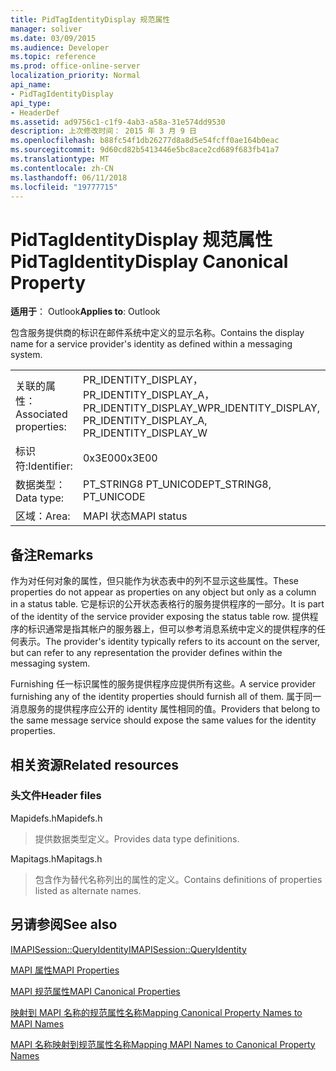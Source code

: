 ```yaml
---
title: PidTagIdentityDisplay 规范属性
manager: soliver
ms.date: 03/09/2015
ms.audience: Developer
ms.topic: reference
ms.prod: office-online-server
localization_priority: Normal
api_name:
- PidTagIdentityDisplay
api_type:
- HeaderDef
ms.assetid: ad9756c1-c1f9-4ab3-a58a-31e574dd9530
description: 上次修改时间： 2015 年 3 月 9 日
ms.openlocfilehash: b88fc54f1db26277d8a8d5e54fcff0ae164b0eac
ms.sourcegitcommit: 9d60cd82b5413446e5bc8ace2cd689f683fb41a7
ms.translationtype: MT
ms.contentlocale: zh-CN
ms.lasthandoff: 06/11/2018
ms.locfileid: "19777715"
---
```

# <a name="pidtagidentitydisplay-canonical-property"></a><span data-ttu-id="f90c8-103">PidTagIdentityDisplay 规范属性</span><span class="sxs-lookup"><span data-stu-id="f90c8-103">PidTagIdentityDisplay Canonical Property</span></span>

  
  
<span data-ttu-id="f90c8-104">**适用于**： Outlook</span><span class="sxs-lookup"><span data-stu-id="f90c8-104">**Applies to**: Outlook</span></span> 
  
<span data-ttu-id="f90c8-105">包含服务提供商的标识在邮件系统中定义的显示名称。</span><span class="sxs-lookup"><span data-stu-id="f90c8-105">Contains the display name for a service provider's identity as defined within a messaging system.</span></span> 
  
|||
|:-----|:-----|
|<span data-ttu-id="f90c8-106">关联的属性：</span><span class="sxs-lookup"><span data-stu-id="f90c8-106">Associated properties:</span></span>  <br/> |<span data-ttu-id="f90c8-107">PR_IDENTITY_DISPLAY，PR_IDENTITY_DISPLAY_A，PR_IDENTITY_DISPLAY_W</span><span class="sxs-lookup"><span data-stu-id="f90c8-107">PR_IDENTITY_DISPLAY, PR_IDENTITY_DISPLAY_A, PR_IDENTITY_DISPLAY_W</span></span>  <br/> |
|<span data-ttu-id="f90c8-108">标识符:</span><span class="sxs-lookup"><span data-stu-id="f90c8-108">Identifier:</span></span>  <br/> |<span data-ttu-id="f90c8-109">0x3E00</span><span class="sxs-lookup"><span data-stu-id="f90c8-109">0x3E00</span></span>  <br/> |
|<span data-ttu-id="f90c8-110">数据类型：</span><span class="sxs-lookup"><span data-stu-id="f90c8-110">Data type:</span></span>  <br/> |<span data-ttu-id="f90c8-111">PT_STRING8 PT_UNICODE</span><span class="sxs-lookup"><span data-stu-id="f90c8-111">PT_STRING8, PT_UNICODE</span></span>  <br/> |
|<span data-ttu-id="f90c8-112">区域：</span><span class="sxs-lookup"><span data-stu-id="f90c8-112">Area:</span></span>  <br/> |<span data-ttu-id="f90c8-113">MAPI 状态</span><span class="sxs-lookup"><span data-stu-id="f90c8-113">MAPI status</span></span>  <br/> |
   
## <a name="remarks"></a><span data-ttu-id="f90c8-114">备注</span><span class="sxs-lookup"><span data-stu-id="f90c8-114">Remarks</span></span>

<span data-ttu-id="f90c8-115">作为对任何对象的属性，但只能作为状态表中的列不显示这些属性。</span><span class="sxs-lookup"><span data-stu-id="f90c8-115">These properties do not appear as properties on any object but only as a column in a status table.</span></span> <span data-ttu-id="f90c8-116">它是标识的公开状态表格行的服务提供程序的一部分。</span><span class="sxs-lookup"><span data-stu-id="f90c8-116">It is part of the identity of the service provider exposing the status table row.</span></span> <span data-ttu-id="f90c8-117">提供程序的标识通常是指其帐户的服务器上，但可以参考消息系统中定义的提供程序的任何表示。</span><span class="sxs-lookup"><span data-stu-id="f90c8-117">The provider's identity typically refers to its account on the server, but can refer to any representation the provider defines within the messaging system.</span></span> 
  
<span data-ttu-id="f90c8-118">Furnishing 任一标识属性的服务提供程序应提供所有这些。</span><span class="sxs-lookup"><span data-stu-id="f90c8-118">A service provider furnishing any of the identity properties should furnish all of them.</span></span> <span data-ttu-id="f90c8-119">属于同一消息服务的提供程序应公开的 identity 属性相同的值。</span><span class="sxs-lookup"><span data-stu-id="f90c8-119">Providers that belong to the same message service should expose the same values for the identity properties.</span></span> 
  
## <a name="related-resources"></a><span data-ttu-id="f90c8-120">相关资源</span><span class="sxs-lookup"><span data-stu-id="f90c8-120">Related resources</span></span>

### <a name="header-files"></a><span data-ttu-id="f90c8-121">头文件</span><span class="sxs-lookup"><span data-stu-id="f90c8-121">Header files</span></span>

<span data-ttu-id="f90c8-122">Mapidefs.h</span><span class="sxs-lookup"><span data-stu-id="f90c8-122">Mapidefs.h</span></span>
  
> <span data-ttu-id="f90c8-123">提供数据类型定义。</span><span class="sxs-lookup"><span data-stu-id="f90c8-123">Provides data type definitions.</span></span>
    
<span data-ttu-id="f90c8-124">Mapitags.h</span><span class="sxs-lookup"><span data-stu-id="f90c8-124">Mapitags.h</span></span>
  
> <span data-ttu-id="f90c8-125">包含作为替代名称列出的属性的定义。</span><span class="sxs-lookup"><span data-stu-id="f90c8-125">Contains definitions of properties listed as alternate names.</span></span>
    
## <a name="see-also"></a><span data-ttu-id="f90c8-126">另请参阅</span><span class="sxs-lookup"><span data-stu-id="f90c8-126">See also</span></span>



[<span data-ttu-id="f90c8-127">IMAPISession::QueryIdentity</span><span class="sxs-lookup"><span data-stu-id="f90c8-127">IMAPISession::QueryIdentity</span></span>](imapisession-queryidentity.md)


[<span data-ttu-id="f90c8-128">MAPI 属性</span><span class="sxs-lookup"><span data-stu-id="f90c8-128">MAPI Properties</span></span>](mapi-properties.md)
  
[<span data-ttu-id="f90c8-129">MAPI 规范属性</span><span class="sxs-lookup"><span data-stu-id="f90c8-129">MAPI Canonical Properties</span></span>](mapi-canonical-properties.md)
  
[<span data-ttu-id="f90c8-130">映射到 MAPI 名称的规范属性名称</span><span class="sxs-lookup"><span data-stu-id="f90c8-130">Mapping Canonical Property Names to MAPI Names</span></span>](mapping-canonical-property-names-to-mapi-names.md)
  
[<span data-ttu-id="f90c8-131">MAPI 名称映射到规范属性名称</span><span class="sxs-lookup"><span data-stu-id="f90c8-131">Mapping MAPI Names to Canonical Property Names</span></span>](mapping-mapi-names-to-canonical-property-names.md)

